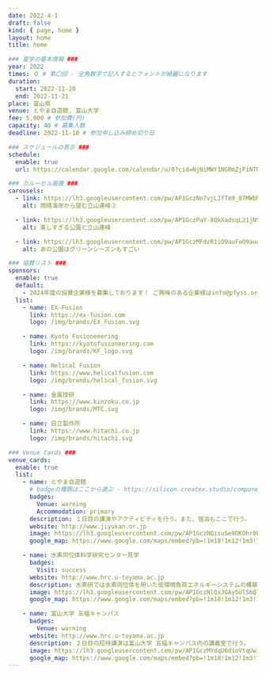 ```yaml
---
date: 2022-4-1
draft: false
kind: { page, home }
layout: home
title: home

### 夏学の基本情報 ###
year: 2022
times: ０ # 第〇回 - 全角数字で記入するとフォントが綺麗になります
duration:
  start: 2022-11-20
  end: 2022-11-21
place: 富山県
venue: とやま自遊館, 富山大学
fee: 5,000 # 参加費(円)
capacity: 40 # 募集人数
deadline: 2022-11-10 # 参加申し込み締め切り日

### スケジュールの表示 ###
schedule:
  enable: true
  url: https://calendar.google.com/calendar/u/0?cid=NjNiMWY1NGRmZjFiNTNhZmE1MWY4N2I1MmZjZGIwZGUxYjkzODA0MmY4MDJjZjk2MWM5ZjRmYzFkMzY0MmQ2YUBncm91cC5jYWxlbmRhci5nb29nbGUuY29t

### カルーセル画像 ###
carousels:
  - link: https://lh3.googleusercontent.com/pw/AP1GczNn7vjLJfTm9_87MWbMvkBGlnHu46_UJty74vXynhNJzdEDSl7UaxVzUCL-1VhmuCeBFZV8jw1EMEFlzUVTJ0I0HPCFBg2sYrnX4JyZMJAKCqEKLRI=w2400
    alt: 雨晴海岸から望む立山連峰②

  - link: https://lh3.googleusercontent.com/pw/AP1GczPaY-8QkXadsqL21jNS5LaSYqBlUm3yadtl2QI3Ca7aT6J-sAJ6rTTpClDHtA09nbktijhO03MYjy1vHgqAedhaPLiOqmEJBMz8G7Lf6r1PxSSNkGA=w2400
    alt: 美しすぎる公園と立山連峰

  - link: https://lh3.googleusercontent.com/pw/AP1GczMFdzR1iO9auFoO9audu9xnv7Ze5Tq_qr7KzDsyauSK_bfB8PYIZeyfwSPX_BrPAtNaQDblNH-D0K8mnZRHBYMp7vw8G22mEBP9b_ZnwfVYB_PmiWE=w2400
    alt: あの公園はグリーンシーズンもすごい

### 協賛リスト ###
sponsors:
  enable: true
  default:
    - 2024年度の協賛企業様を募集しております！ ご興味のある企業様はinfo@pfyss.orgまでご連絡ください。 これまでの夏学の活動については「Archives」➞「夏学の歴史」からご覧ください。
  list:
    - name: EX-Fusion
      link: https://ex-fusion.com
      logo: /img/brands/EX_Fusion.svg

    - name: Kyoto Fusioneeering
      link: https://kyotofusioneering.com
      logo: /img/brands/KF_logo.svg

    - name: Helical Fusion
      link: https://www.helicalfusion.com
      logo: /img/brands/helical_fusion.svg

    - name: 金属技研
      link: https://www.kinzoku.co.jp
      logo: /img/brands/MTC.svg

    - name: 日立製作所
      link: https://www.hitachi.co.jp
      logo: /img/brands/hitachi.svg

### Venue Cards ###
venue_cards:
  enable: true
  list:
    - name: とやま自遊館
      # badgeの種類はここから選ぶ - https://silicon.createx.studio/components/badges.html
      badges:
        Venue: warning
        Accommodation: primary
      description: １日目の講演やアクティビティを行う。また、宿泊もここで行う。
      website: http://www.jiyukan.or.jp
      image: https://lh3.googleusercontent.com/pw/AP1GczNQisuSe9DKOhr0kHLVudq7GHKNA1HZw1lHDjOulnzj1ruxANE9DatXfPlzMonkoJ_w3iE3BNevDIAIvmp0D4mQ3t8OOIWDCDfehjQC7mZX-3e4b10=w2400
      google_map: https://www.google.com/maps/embed?pb=!1m18!1m12!1m3!1d6777.829423867402!2d137.21096003667773!3d36.70551911590117!2m3!1f0!2f0!3f0!3m2!1i1024!2i768!4f13.1!3m3!1m2!1s0x5ff79a75339c9c87%3A0xf4e34ac2c32e1b56!2z44Go44KE44G-6Ieq6YGK6aSo!5e0!3m2!1sja!2sjp!4v1685773852329!5m2!1sja!2sjp

    - name: 水素同位体科学研究センター見学
      badges:
        Visit: success
      website: http://www.hrc.u-toyama.ac.jp
      description: 水素研では水素同位体を用いた低環境負荷エネルギーシステムの構築を目指し、再生可能エネルギーや未利用排熱を利用した水素製造や核融合エネルギーシステム中の三重水素（トリチウム）制御のための研究を推進しています。国内大学において唯一の大量かつ高濃度のトリチウムを取扱える多目的実験施設を有しています。
      image: https://lh3.googleusercontent.com/pw/AP1GczNlQxJGAy5UlS6Ql4WifMQD7_cRUByUiY4t8QoH9Znk3MktRspiyIdWdKWyxB8F0UjmWqH_Fml-kQ_Pb60HzkOuyBUTMa6ulc-XcZG3F_vT6-n9iyg=w2400
      google_map: https://www.google.com/maps/embed?pb=!1m18!1m12!1m3!1d2768.892189899259!2d137.1858229130381!3d36.69740651937619!2m3!1f0!2f0!3f0!3m2!1i1024!2i768!4f13.1!3m3!1m2!1s0x5ff79a8718fe32e5%3A0x582ad0cc94c6620f!2z5a-M5bGx5aSn5a2m77yI5Zu956uL5aSn5a2m5rOV5Lq677yJ5LqU56aP44Kt44Oj44Oz44OR44K5IOawtOe0oOWQjOS9jeS9k-enkeWtpueglOeptuOCu-ODs-OCv-ODvA!5e0!3m2!1sja!2sjp!4v1685773774950!5m2!1sja!2sjp

    - name: 富山大学 五福キャンパス
      badges:
        Venue: warning
      website: http://www.hrc.u-toyama.ac.jp
      description: ２日目の招待講演は富山大学 五福キャンパス内の講義室で行う。
      image: https://lh3.googleusercontent.com/pw/AP1GczMYdqU6d1oVtqUwjtLgE4nhM6mBL1ahM5ZPtUplr5KlYFVkeIfp2PVEwglDp6DjLPxW55b0Aux_9zl9nDX8VfBCT_-1h-dwbUgSiPcq5Poyl8g9WTY=w2400
      google_map: https://www.google.com/maps/embed?pb=!1m18!1m12!1m3!1d3198.9193752171823!2d137.18627261290203!3d36.70047527216014!2m3!1f0!2f0!3f0!3m2!1i1024!2i768!4f13.1!3m3!1m2!1s0x5ff79a8662739645%3A0x77281986dd808f3c!2z5a-M5bGx5aSn5a2m!5e0!3m2!1sja!2sjp!4v1685773925196!5m2!1sja!2sjp
---
```

